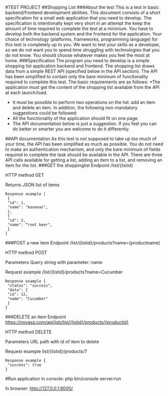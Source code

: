 #TEST PROJECT
##Shopping List 
###About the test
This is a test in basic backend/frontend development abilities.
This document consists of a short specification for a small web application that you need to develop. 
The specification is intentionally kept very short in an attempt the keep the amount of time required to complete the
test at a minimum. 
You have to develop both the backend system and the frontend for the application. Your
choice of technology (platforms, frameworks, programming language) for this test is completely up to you. We
want to test your skills as a developer, so we do not want you to spend time struggling with technologies that
you do not know. You should choose whatever makes you feel the most at home.
###Specification
The program you need to develop is a simple shopping list application backend and frontend. The shopping list
draws data from a simple REST API (specified below in the API section). The API has been simplified to contain
only the bare minimum of functionality required to complete this test.
The basic requirements are as follows:
*The application must get the content of the shopping list available from the API at each launch/load.
* It must be possible to perform two operations on the list: add an item and delete an item.
In addition, the following non-mandatory suggestions could be followed:
* All the functionality of the application should fit on one page.
* The API documentation below is just a suggestion. If you feel you can do better or smarter you are
welcome to do it differently.

##API documentation
As this test is not supposed to take up too much of your time, the API has been simplified as much as possible.
You do not need to make an authentication mechanism, and only the bare minimum of fields required to
complete the task should be available in the API. There are three API calls available for getting a list, adding an
item to a list, and removing an item for the list.
###GET the shoppinglist
Endpoint /list/{listid}


HTTP method GET

Returns JSON list of items

```
Response example [
 {
 "id": 1,
 "name": "bananas",
 },
 {
 "id": 2,
 "name": “root beer",
 }
]
```
###POST a new item
Endpoint /list/{listid}/products?name={productname}

HTTP method POST

Parameters Query string with parameter: name

Request example /list/{listid}/products?name=Cucumber

```
Response example {
 "status": "success",
 "data": {
 "id": 12,
 "name": "Cucumber"
 }
}
```

###DELETE an item
Endpoint https://novasa.com/api/job/list/{listid}/products/{productid}

HTTP method DELETE

Parameters URL path with id of item to delete

Request example list/{listid}/products/7

```
Response example {
 "success": true
}
```

#Run application
In console:
php bin/console server:run

In browser:
http://127.0.0.1:8000/

